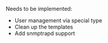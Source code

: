 
Needs to be implemented:

* User management via special type
* Clean up the templates  
* Add snmptrapd support

